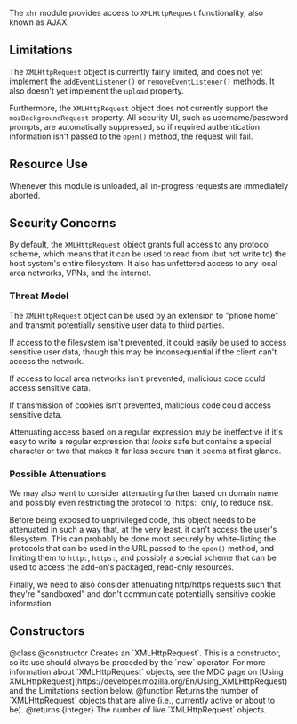<!-- contributed by Atul Varma [atul@mozilla.com]  -->
<!-- edited by Noelle Murata [fiveinchpixie@gmail.com]  -->

The `xhr` module provides access to `XMLHttpRequest` functionality, also known
as AJAX.

## Limitations ##

The `XMLHttpRequest` object is currently fairly limited, and does not
yet implement the `addEventListener()` or `removeEventListener()`
methods. It also doesn't yet implement the `upload` property.

Furthermore, the `XMLHttpRequest` object does not currently support
the `mozBackgroundRequest` property. All security UI, such as
username/password prompts, are automatically suppressed, so if
required authentication information isn't passed to the `open()`
method, the request will fail.

## Resource Use ##

Whenever this module is unloaded, all in-progress requests are immediately
aborted.

## Security Concerns ##

By default, the `XMLHttpRequest` object grants full access to any
protocol scheme, which means that it can be used to read from (but not
write to) the host system's entire filesystem. It also has unfettered
access to any local area networks, VPNs, and the internet.

### Threat Model ###

The `XMLHttpRequest` object can be used by an extension to "phone
home" and transmit potentially sensitive user data to third
parties.

If access to the filesystem isn't prevented, it could easily be used
to access sensitive user data, though this may be inconsequential if
the client can't access the network.

If access to local area networks isn't prevented, malicious code could access
sensitive data.

If transmission of cookies isn't prevented, malicious code could access
sensitive data.

Attenuating access based on a regular expression may be ineffective if
it's easy to write a regular expression that *looks* safe but contains
a special character or two that makes it far less secure than it seems
at first glance.

### Possible Attenuations ###

<span class="aside">
We may also want to consider attenuating further based on domain name
and possibly even restricting the protocol to `https:` only, to reduce
risk.
</span>

Before being exposed to unprivileged code, this object needs
to be attenuated in such a way that, at the very least, it can't
access the user's filesystem. This can probably be done most securely
by white-listing the protocols that can be used in the URL passed to
the `open()` method, and limiting them to `http:`, `https:`, and
possibly a special scheme that can be used to access the add-on's
packaged, read-only resources.

Finally, we need to also consider attenuating http/https requests such
that they're "sandboxed" and don't communicate potentially sensitive
cookie information.

## Constructors ##

<api name="XMLHttpRequest">
@class

<api name="XMLHttpRequest">
@constructor
  Creates an `XMLHttpRequest`. This is a constructor, so its use should always
  be preceded by the `new` operator.  For more information about
  `XMLHttpRequest` objects, see the MDC page on
  [Using XMLHttpRequest](https://developer.mozilla.org/En/Using_XMLHttpRequest)
  and the Limitations section below.
</api>
</api>

<api name="getRequestCount">
@function
  Returns the number of `XMLHttpRequest` objects that are alive (i.e., currently
  active or about to be).
@returns {integer}
  The number of live `XMLHttpRequest` objects.
</api>
